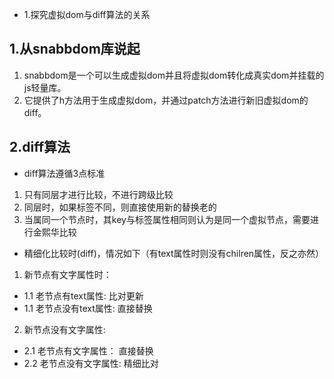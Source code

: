 - 1.探究虚拟dom与diff算法的关系

## 1.从snabbdom库说起
1. snabbdom是一个可以生成虚拟dom并且将虚拟dom转化成真实dom并挂载的js轻量库。
2. 它提供了h方法用于生成虚拟dom，并通过patch方法进行新旧虚拟dom的diff。


## 2.diff算法
- diff算法遵循3点标准
1. 只有同层才进行比较，不进行跨级比较
2. 同层时，如果标签不同，则直接使用新的替换老的
3. 当属同一个节点时，其key与标签属性相同则认为是同一个虚拟节点，需要进行金熙华比较
- 精细化比较时(diff)，情况如下（有text属性时则没有chilren属性，反之亦然）
1. 新节点有文字属性时：
  - 1.1 老节点有text属性: 比对更新
  - 1.1 老节点没有text属性: 直接替换
2. 新节点没有文字属性:
  - 2.1 老节点有文字属性： 直接替换
  - 2.2 老节点没有文字属性: 精细比对
  

